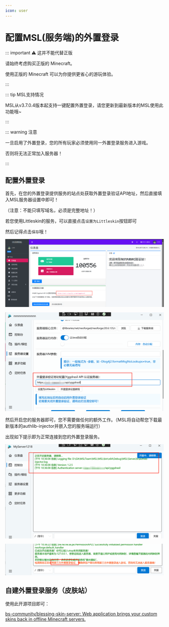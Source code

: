 ```yaml
---
icon: user
---
```


# 配置MSL(服务端)的外置登录

::: important ⚠️ 这并不能代替正版

请始终考虑购买正版的 Minecraft。

使用正版的 Minecraft 可以为你提供更省心的游玩体验。

:::

::: tip MSL支持情况

MSL从v3.7.0.4版本起支持一键配置外置登录，请您更新到最新版本的MSL使用此功能哦~

:::

::: warning 注意

一旦启用了外置登录，您的所有玩家必须使用同一外置登录服务进入游戏。

否则将无法正常加入服务器！

:::

## 配置外置登录

首先，在您的外置登录提供服务的站点处获取外置登录验证API地址，然后直接填入MSL服务器设置中即可！

（注意：不能只填写域名，必须是完整地址！）

若您使用Littleskin的服务，可以直接点击`设置为Littleskin`按钮即可

然后记得点击`保存`哦！

![image-20250824223321054](./assets/image-20250824223321054.png)

![image-20250824223447466](./assets/image-20250824223447466.png)

然后开启您的服务器即可，您不需要做任何的额外工作。（MSL将自动帮您下载最新版本的authlib-injector并嵌入您的服务端运行）

出现如下提示即为正常连接到您的外置登录服务。

![image-20250824223649506](./assets/image-20250824223649506.png)

![image-20250824223704373](./assets/image-20250824223704373.png)

## 自建外置登录服务（皮肤站）

使用此开源项目即可：

[bs-community/blessing-skin-server: Web application brings your custom skins back in offline Minecraft servers.](https://github.com/bs-community/blessing-skin-server)